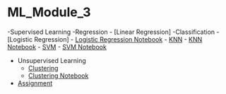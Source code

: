# ML_Module_3
-Supervised Learning
   -Regression
       - [Linear Regression]
   -Classification
       - [Logistic Regression]
       - [Logistic Regression Notebook](https://github.com/Learn-Write-Repeat/ml/blob/main/Logistic%20Regression/Ankur_ML_Logistic_regression.ipynb)
       - [KNN](https://github.com/Learn-Write-Repeat/ml/blob/main/K-Nearest%20Neighbors/Ankur_ML_KNN.md) 
       - [KNN Notebook](https://github.com/Learn-Write-Repeat/ml/blob/main/K-Nearest%20Neighbors/Ankur_ML_KNN.ipynb)
       - [SVM](https://github.com/Learn-Write-Repeat/Open-contributions/blob/master/Sagar_ML_Support_Vector_Machine.md)
       - [SVM Notebook](https://github.com/Learn-Write-Repeat/Open-contributions/blob/master/Sagar_ML_Support_Vector_Machine.ipynb)
- Unsupervised Learning
	- [Clustering](Clustering.md)
	- [Clustering Notebook](https://github.com/Learn-Write-Repeat/ml/blob/main/Clustering/SharathChandrika_ML_clustering.ipynb) 
- [Assignment](Assignment.md)
